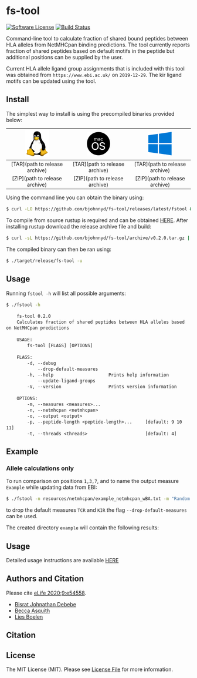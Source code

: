# fs-tool 

[![Software License][ico-license]](LICENSE.md)
[![Build Status](https://travis-ci.com/bjohnnyd/fs-tool.svg?branch=dev_fs)](https://travis-ci.com/bjohnnyd/fs-tool)

Command-line tool to calculate fraction of shared bound peptides between HLA alleles from NetMHCpan binding predictions.  The tool currently reports fraction of shared peptides based on default motifs in the peptide but additional positions can be supplied by the user.

Current HLA allele ligand group assignments that is included with this tool was obtained from `https://www.ebi.ac.uk/` on `2019-12-29`.
The kir ligand motifs can be updated using the tool.

## Install

The simplest way to install is using the precompiled binaries provided below:

| ![picture](static/64px-Tux.png) | ![picture](static/64px-MacOS_logo.png)  | ![picture](static/64px-Windows_logo_2012.png) |
| :-----------------------------: | :-------------------------------------: |:--------------------------------------------: |
| [TAR](path to release archive) | [TAR](path to release archive)  | [TAR](path to release archive) |
| [ZIP](path to release archive) | [ZIP](path to release archive)  | [ZIP](path to release archive) |

Using the command line you can obtain the binary using:

``` bash
$ curl -LO https://github.com/bjohnnyd/fs-tool/releases/latest/fstool && chmod +x fstool && ./fs-tool -h
```

To compile from source rustup is required and can be obtained [HERE](https://rustup.rs/).  After installing rustup download the release archive file and build:

``` bash
$ curl -sL https://github.com/bjohnnyd/fs-tool/archive/v0.2.0.tar.gz |  tar xvz && cd fs-tool-0.2.0 && cargo build --release --bin fs-tool
```

The compiled binary can then be ran using:

``` bash
$ ./target/release/fs-tool -u
```

## Usage

Running `fstool -h` will list all possible arguments:

``` bash
$ ./fstool -h
```

```
    fs-tool 0.2.0
    Calculates fraction of shared peptides between HLA alleles based on NetMHCpan predictions

    USAGE:
        fs-tool [FLAGS] [OPTIONS]

    FLAGS:
        -d, --debug
            --drop-default-measures
        -h, --help                     Prints help information
            --update-ligand-groups
        -V, --version                  Prints version information

    OPTIONS:
        -m, --measures <measures>...
        -n, --netmhcpan <netmhcpan>
        -o, --output <output>
        -p, --peptide-length <peptide-length>...     [default: 9 10 11]
        -t, --threads <threads>                      [default: 4]
```

## Example

### Allele calculations only 
To run comparison on positions `1,3,7`, and to name the output measure `Example` while updating data from EBI:

``` bash
$ ./fstool -n resources/netmhcpan/example_netmhcpan_wBA.txt -m "Random:1,3,7" -u -o example
```


to drop the default measures `TCR` and `KIR` the flag `--drop-default-measures` can be used.

The created directory `example` will contain the following results:



## Usage

Detailed usage instructions are available [HERE](https://bjohnnyd.github.io/fs-tool/public/)

## Authors and Citation

Please cite [eLife 2020;9:e54558](https://doi.org/10.7554/eLife.54558).

- [Bisrat Johnathan Debebe][link-author]
- [Becca Asquith][link-author1]
- [Lies Boelen][link-author2]

## Citation

## License

The MIT License (MIT). Please see [License File](LICENSE.md) for more information.

[ico-version]: https://img.shields.io/packagist/v/:vendor/fs-tool.svg?style=flat-square
[ico-license]: https://img.shields.io/badge/license-MIT-brightgreen.svg?style=flat-square
[ico-travis]: https://img.shields.io/travis/:vendor/fs-tool/master.svg?style=flat-square
[ico-scrutinizer]: https://img.shields.io/scrutinizer/coverage/g/:vendor/fs-tool.svg?style=flat-square
[ico-code-quality]: https://img.shields.io/scrutinizer/g/:vendor/fs-tool.svg?style=flat-square
[ico-downloads]: https://img.shields.io/packagist/dt/:vendor/fs-tool.svg?style=flat-square

[link-packagist]: https://packagist.org/packages/:vendor/fs-tool
[link-travis]: https://travis-ci.org/:vendor/fs-tool
[link-scrutinizer]: https://scrutinizer-ci.com/g/:vendor/fs-tool/code-structure
[link-code-quality]: https://scrutinizer-ci.com/g/:vendor/fs-tool
[link-downloads]: https://packagist.org/packages/:vendor/fs-tool
[link-author]: https://github.com/bjohnnyd
[link-author1]: https://github.com/becca-asquith
[link-author2]: https://github.com/liesb
